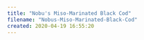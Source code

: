```yaml
---
title: "Nobu's Miso-Marinated Black Cod"
filename: "Nobus-Miso-Marinated-Black-Cod"
created: 2020-04-19 16:55:20
---
```

